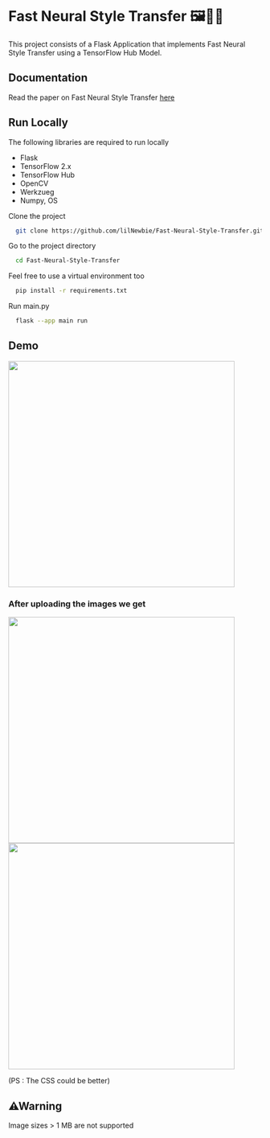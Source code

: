 ﻿
# Fast Neural Style Transfer 🖼👨‍🎨

This project consists of a Flask Application that implements Fast Neural Style Transfer using a TensorFlow Hub Model.

## Documentation

Read the paper on Fast Neural Style Transfer [here](https://arxiv.org/abs/1603.08155)


## Run Locally
The following libraries are required to run locally
- Flask
- TensorFlow 2.x
- TensorFlow Hub
- OpenCV
- Werkzueg
- Numpy, OS

Clone the project

```bash
  git clone https://github.com/lilNewbie/Fast-Neural-Style-Transfer.git
```

Go to the project directory

```bash
  cd Fast-Neural-Style-Transfer
```

Feel free to use a virtual environment too

```bash
  pip install -r requirements.txt
```

Run main.py

```bash
  flask --app main run
```


## Demo
<img src='https://github.com/lilNewbie/Fast-Neural-Style-Transfer/assets/90834922/4cc60a84-5591-4e5d-a072-13093512a2f1' height='450'>

### After uploading the images we get

<img src='https://github.com/lilNewbie/Fast-Neural-Style-Transfer/assets/90834922/d95e2d3e-8595-4fe2-b2d3-1035a5c2b920' height='450'>
<img src='https://github.com/lilNewbie/Fast-Neural-Style-Transfer/assets/90834922/ae67a3b5-a4da-4e44-a88b-a5cdf1dbb3bd' height='450'>

(PS : The CSS could be better)

## ⚠Warning

Image sizes > 1 MB are not supported

